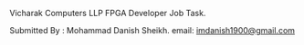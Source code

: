 Vicharak Computers LLP FPGA Developer Job Task.

Submitted By :
Mohammad Danish Sheikh.
email: imdanish1900@gmail.com
